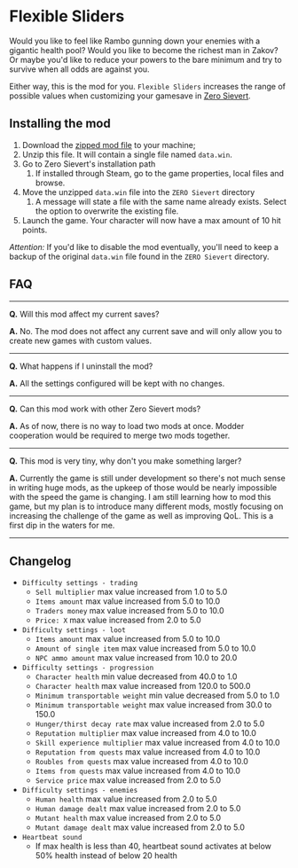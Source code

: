 # Flexible Sliders

Would you like to feel like Rambo gunning down your enemies with a gigantic health pool? Would you like to become the richest man in Zakov? Or maybe you'd like to reduce your powers to the bare minimum and try to survive when all odds are against you.

Either way, this is the mod for you. `Flexible Sliders` increases the range of possible values when customizing your gamesave in [Zero Sievert](https://store.steampowered.com/app/1782120/ZERO_Sievert/).

## Installing the mod

1. Download the [zipped mod file](./data.zip) to your machine;
1. Unzip this file. It will contain a single file named `data.win`.
1. Go to Zero Sievert's installation path
	1. If installed through Steam, go to the game properties, local files and browse.
1. Move the unzipped `data.win` file into the `ZERO Sievert` directory
	1. A message will state a file with the same name already exists. Select the option to overwrite the existing file.
1. Launch the game. Your character will now have a max amount of 10 hit points.

*Attention:* If you'd like to disable the mod eventually, you'll need to keep a backup of the original `data.win` file found in the `ZERO Sievert` directory.

## FAQ
---
**Q.** Will this mod affect my current saves?

**A.** No. The mod does not affect any current save and will only allow you to create new games with custom values.

---

**Q.** What happens if I uninstall the mod?

**A.** All the settings configured will be kept with no changes.

---

**Q.** Can this mod work with other Zero Sievert mods?

**A.** As of now, there is no way to load two mods at once. Modder cooperation would be required to merge two mods together.

---

**Q.** This mod is very tiny, why don't you make something larger?

**A.** Currently the game is still under development so there's not much sense in writing huge mods, as the upkeep of those would be nearly impossible with the speed the game is changing. I am still learning how to mod this game, but my plan is to introduce many different mods, mostly focusing on increasing the challenge of the game as well as improving QoL. This is a first dip in the waters for me.

---

## Changelog
* `Difficulty settings - trading`
	* `Sell multiplier` max value increased from 1.0 to 5.0
	* `Items amount` max value increased from 5.0 to 10.0
	* `Traders money` max value increased from 5.0 to 10.0
	* `Price: X` max value increased from 2.0 to 5.0
* `Difficulty settings - loot`
	* `Items amount` max value increased from 5.0 to 10.0
	* `Amount of single item` max value increased from 5.0 to 10.0
	* `NPC ammo amount` max value increased from 10.0 to 20.0
* `Difficulty settings - progression`
	* `Character health` min value decreased from 40.0 to 1.0
	* `Character health` max value increased from 120.0 to 500.0
	* `Minimum transportable weight` min value decreased from 5.0 to 1.0
	* `Minimum transportable weight` max value increased from 30.0 to 150.0
	* `Hunger/thirst decay rate` max value increased from 2.0 to 5.0
	* `Reputation multiplier` max value increased from 4.0 to 10.0
	* `Skill experience multiplier` max value increased from 4.0 to 10.0
	* `Reputation from quests` max value increased from 4.0 to 10.0
	* `Roubles from quests` max value increased from 4.0 to 10.0
	* `Items from quests` max value increased from 4.0 to 10.0
	* `Service price` max value increased from 2.0 to 5.0
* `Difficulty settings - enemies`
	* `Human health` max value increased from 2.0 to 5.0
	* `Human damage dealt` max value increased from 2.0 to 5.0
	* `Mutant health` max value increased from 2.0 to 5.0
	* `Mutant damage dealt` max value increased from 2.0 to 5.0
* `Heartbeat sound`
	* If max health is less than 40, heartbeat sound activates at below 50% health instead of below 20 health
